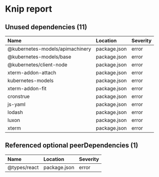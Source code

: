 # Knip report

## Unused dependencies (11)

| Name                            | Location     | Severity |
| :------------------------------ | :----------- | :------- |
| @kubernetes-models/apimachinery | package.json | error    |
| @kubernetes-models/base         | package.json | error    |
| @kubernetes/client-node         | package.json | error    |
| xterm-addon-attach              | package.json | error    |
| kubernetes-models               | package.json | error    |
| xterm-addon-fit                 | package.json | error    |
| cronstrue                       | package.json | error    |
| js-yaml                         | package.json | error    |
| lodash                          | package.json | error    |
| luxon                           | package.json | error    |
| xterm                           | package.json | error    |

## Referenced optional peerDependencies (1)

| Name         | Location     | Severity |
| :----------- | :----------- | :------- |
| @types/react | package.json | error    |


